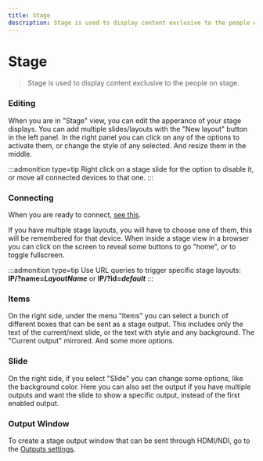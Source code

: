 ```yaml
---
title: Stage
description: Stage is used to display content exclusive to the people on stage.
---
```


# Stage

> Stage is used to display content exclusive to the people on stage.

### Editing

When you are in "Stage" view, you can edit the apperance of your stage displays. You can add multiple slides/layouts with the "New layout" button in the left panel. In the right panel you can click on any of the options to activate them, or change the style of any selected. And resize them in the middle.

:::admonition type=tip
Right click on a stage slide for the option to disable it, or move all connected devices to that one.
:::

### Connecting

When you are ready to connect, [see this](./connecting).

If you have multiple stage layouts, you will have to choose one of them, this will be remembered for that device.
When inside a stage view in a browser you can click on the screen to reveal some buttons to go "home", or to toggle fullscreen.

:::admonition type=tip
Use URL queries to trigger specific stage layouts:
<br>
**IP/?name=_LayoutName_** or **IP/?id=_default_**
:::

### Items

On the right side, under the menu "Items" you can select a bunch of different boxes that can be sent as a stage output. This includes only the text of the current/next slide, or the text with style and any background. The "Current output" mirrored. And some more options.

### Slide

On the right side, if you select "Slide" you can change some options, like the background color. Here you can also set the output if you have multiple outputs and want the slide to show a specific output, instead of the first enabled output.

### Output Window

To create a stage output window that can be sent through HDMI/NDI, go to the [Outputs settings](./output#settings).
